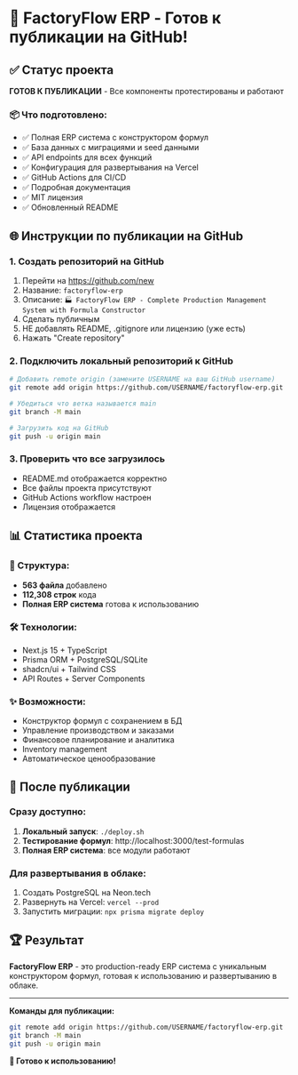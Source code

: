# 🚀 FactoryFlow ERP - Готов к публикации на GitHub!

## ✅ Статус проекта
**ГОТОВ К ПУБЛИКАЦИИ** - Все компоненты протестированы и работают

### 📦 Что подготовлено:
- ✅ Полная ERP система с конструктором формул
- ✅ База данных с миграциями и seed данными
- ✅ API endpoints для всех функций
- ✅ Конфигурация для развертывания на Vercel
- ✅ GitHub Actions для CI/CD
- ✅ Подробная документация
- ✅ MIT лицензия
- ✅ Обновленный README

## 🌐 Инструкции по публикации на GitHub

### 1. Создать репозиторий на GitHub
1. Перейти на https://github.com/new
2. Название: `factoryflow-erp`
3. Описание: `🏭 FactoryFlow ERP - Complete Production Management System with Formula Constructor`
4. Сделать публичным
5. НЕ добавлять README, .gitignore или лицензию (уже есть)
6. Нажать "Create repository"

### 2. Подключить локальный репозиторий к GitHub
```bash
# Добавить remote origin (замените USERNAME на ваш GitHub username)
git remote add origin https://github.com/USERNAME/factoryflow-erp.git

# Убедиться что ветка называется main
git branch -M main

# Загрузить код на GitHub
git push -u origin main
```

### 3. Проверить что все загрузилось
- README.md отображается корректно
- Все файлы проекта присутствуют
- GitHub Actions workflow настроен
- Лицензия отображается

## 📊 Статистика проекта

### 📁 Структура:
- **563 файла** добавлено
- **112,308 строк** кода
- **Полная ERP система** готова к использованию

### 🛠️ Технологии:
- Next.js 15 + TypeScript
- Prisma ORM + PostgreSQL/SQLite  
- shadcn/ui + Tailwind CSS
- API Routes + Server Components

### ✨ Возможности:
- Конструктор формул с сохранением в БД
- Управление производством и заказами
- Финансовое планирование и аналитика
- Inventory management
- Автоматическое ценообразование

## 🎯 После публикации

### Сразу доступно:
1. **Локальный запуск**: `./deploy.sh`
2. **Тестирование формул**: http://localhost:3000/test-formulas
3. **Полная ERP система**: все модули работают

### Для развертывания в облаке:
1. Создать PostgreSQL на Neon.tech
2. Развернуть на Vercel: `vercel --prod`
3. Запустить миграции: `npx prisma migrate deploy`

## 🏆 Результат

**FactoryFlow ERP** - это production-ready ERP система с уникальным конструктором формул, готовая к использованию и развертыванию в облаке.

---

**Команды для публикации:**
```bash
git remote add origin https://github.com/USERNAME/factoryflow-erp.git
git branch -M main
git push -u origin main
```

**🎉 Готово к использованию!**
